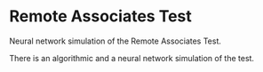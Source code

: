 # Remote Associates Test
Neural network simulation of the Remote Associates Test.

There is an algorithmic and a neural network simulation of the test.

